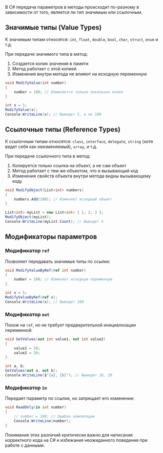 
В C# передача параметров в методы происходит по-разному в зависимости от того, является ли тип значимым или ссылочным.

## Значимые типы (Value Types)

К значимым типам относятся: `int`, `float`, `double`, `bool`, `char`, `struct`, `enum` и т.д.

При передаче значимого типа в метод:

1. Создается копия значения в памяти
2. Метод работает с этой копией
3. Изменения внутри метода не влияют на исходную переменную

```csharp
void ModifyValue(int number)
{
    number = 100; // Изменяется только локальная копия
}

int x = 5;
ModifyValue(x);
Console.WriteLine(x); // Выведет 5, а не 100
```

## Ссылочные типы (Reference Types)

К ссылочным типам относятся: `class`, `interface`, `delegate`, `string` (хотя ведет себя как неизменяемый), `array`, и т.д.

При передаче ссылочного типа в метод:

1. Копируется только ссылка на объект, а не сам объект
2. Метод работает с тем же объектом, что и вызывающий код
3. Изменения свойств объекта внутри метода видны вызывающему коду

```csharp
void ModifyObject(List<int> numbers)
{
    numbers.Add(100); // Изменяет исходный объект
}

List<int> myList = new List<int> { 1, 2, 3 };
ModifyObject(myList);
Console.WriteLine(myList.Count); // Выведет 4
```

## Модификаторы параметров

### Модификатор `ref`

Позволяет передавать значимые типы по ссылке:

```csharp
void ModifyValueByRef(ref int number)
{
    number = 100; // Изменяет исходную переменную
}

int x = 5;
ModifyValueByRef(ref x);
Console.WriteLine(x); // Выведет 100
```

### Модификатор `out`

Похож на `ref`, но не требует предварительной инициализации переменной:

```csharp
void GetValues(out int value1, out int value2)
{
    value1 = 10;
    value2 = 20;
}

int a, b;
GetValues(out a, out b);
Console.WriteLine($"{a}, {b}"); // Выведет 10, 20
```

### Модификатор `in`

Передает параметр по ссылке, но запрещает его изменение:

```csharp
void ReadOnly(in int number)
{
    // number = 100; // Ошибка компиляции
    Console.WriteLine(number);
}
```

Понимание этих различий критически важно для написания корректного кода на C# и избежания неожиданного поведения при работе с данными.